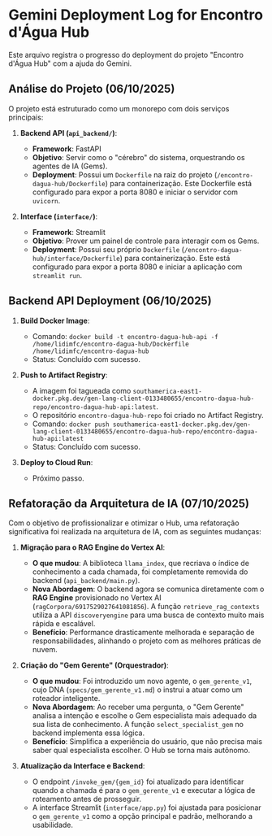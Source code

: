 # Gemini Deployment Log for Encontro d'Água Hub

Este arquivo registra o progresso do deployment do projeto "Encontro d'Água Hub" com a ajuda do Gemini.

## Análise do Projeto (06/10/2025)

O projeto está estruturado como um monorepo com dois serviços principais:

1.  **Backend API (`api_backend/`)**:
    *   **Framework**: FastAPI
    *   **Objetivo**: Servir como o "cérebro" do sistema, orquestrando os agentes de IA (Gems).
    *   **Deployment**: Possui um `Dockerfile` na raiz do projeto (`/encontro-dagua-hub/Dockerfile`) para containerização. Este Dockerfile está configurado para expor a porta 8080 e iniciar o servidor com `uvicorn`.

2.  **Interface (`interface/`)**:
    *   **Framework**: Streamlit
    *   **Objetivo**: Prover um painel de controle para interagir com os Gems.
    *   **Deployment**: Possui seu próprio `Dockerfile` (`/encontro-dagua-hub/interface/Dockerfile`) para containerização. Este está configurado para expor a porta 8080 e iniciar a aplicação com `streamlit run`.

## Backend API Deployment (06/10/2025)

1.  **Build Docker Image**:
    *   Comando: `docker build -t encontro-dagua-hub-api -f /home/lidimfc/encontro-dagua-hub/Dockerfile /home/lidimfc/encontro-dagua-hub`
    *   Status: Concluído com sucesso.

2.  **Push to Artifact Registry**:
    *   A imagem foi tagueada como `southamerica-east1-docker.pkg.dev/gen-lang-client-0133480655/encontro-dagua-hub-repo/encontro-dagua-hub-api:latest`.
    *   O repositório `encontro-dagua-hub-repo` foi criado no Artifact Registry.
    *   Comando: `docker push southamerica-east1-docker.pkg.dev/gen-lang-client-0133480655/encontro-dagua-hub-repo/encontro-dagua-hub-api:latest`
    *   Status: Concluído com sucesso.

3.  **Deploy to Cloud Run**:
    *   Próximo passo.

## Refatoração da Arquitetura de IA (07/10/2025)

Com o objetivo de profissionalizar e otimizar o Hub, uma refatoração significativa foi realizada na arquitetura de IA, com as seguintes mudanças:

1.  **Migração para o RAG Engine do Vertex AI**:
    *   **O que mudou**: A biblioteca `llama_index`, que recriava o índice de conhecimento a cada chamada, foi completamente removida do backend (`api_backend/main.py`).
    *   **Nova Abordagem**: O backend agora se comunica diretamente com o **RAG Engine** provisionado no Vertex AI (`ragCorpora/6917529027641081856`). A função `retrieve_rag_contexts` utiliza a API `discoveryengine` para uma busca de contexto muito mais rápida e escalável.
    *   **Benefício**: Performance drasticamente melhorada e separação de responsabilidades, alinhando o projeto com as melhores práticas de nuvem.

2.  **Criação do "Gem Gerente" (Orquestrador)**:
    *   **O que mudou**: Foi introduzido um novo agente, o `gem_gerente_v1`, cujo DNA (`specs/gem_gerente_v1.md`) o instrui a atuar como um roteador inteligente.
    *   **Nova Abordagem**: Ao receber uma pergunta, o "Gem Gerente" analisa a intenção e escolhe o Gem especialista mais adequado da sua lista de conhecimento. A função `select_specialist_gem` no backend implementa essa lógica.
    *   **Benefício**: Simplifica a experiência do usuário, que não precisa mais saber qual especialista escolher. O Hub se torna mais autônomo.

3.  **Atualização da Interface e Backend**:
    *   O endpoint `/invoke_gem/{gem_id}` foi atualizado para identificar quando a chamada é para o `gem_gerente_v1` e executar a lógica de roteamento antes de prosseguir.
    *   A interface Streamlit (`interface/app.py`) foi ajustada para posicionar o `gem_gerente_v1` como a opção principal e padrão, melhorando a usabilidade.